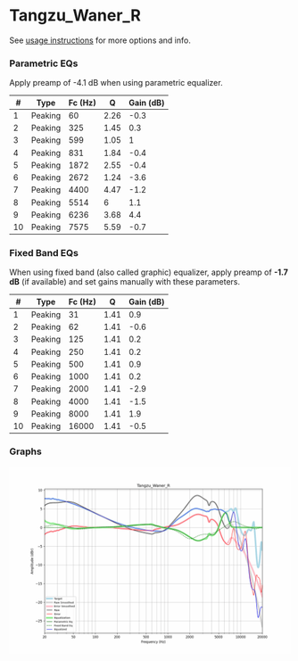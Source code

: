 # Tangzu_Waner_R
See [usage instructions](https://github.com/jaakkopasanen/AutoEq#usage) for more options and info.

### Parametric EQs
Apply preamp of -4.1 dB when using parametric equalizer.

|   # | Type    |   Fc (Hz) |    Q |   Gain (dB) |
|-----|---------|-----------|------|-------------|
|   1 | Peaking |        60 | 2.26 |        -0.3 |
|   2 | Peaking |       325 | 1.45 |         0.3 |
|   3 | Peaking |       599 | 1.05 |         1   |
|   4 | Peaking |       831 | 1.84 |        -0.4 |
|   5 | Peaking |      1872 | 2.55 |        -0.4 |
|   6 | Peaking |      2672 | 1.24 |        -3.6 |
|   7 | Peaking |      4400 | 4.47 |        -1.2 |
|   8 | Peaking |      5514 | 6    |         1.1 |
|   9 | Peaking |      6236 | 3.68 |         4.4 |
|  10 | Peaking |      7575 | 5.59 |        -0.7 |

### Fixed Band EQs
When using fixed band (also called graphic) equalizer, apply preamp of **-1.7 dB** (if available) and set gains manually with these parameters.

|   # | Type    |   Fc (Hz) |    Q |   Gain (dB) |
|-----|---------|-----------|------|-------------|
|   1 | Peaking |        31 | 1.41 |         0.9 |
|   2 | Peaking |        62 | 1.41 |        -0.6 |
|   3 | Peaking |       125 | 1.41 |         0.2 |
|   4 | Peaking |       250 | 1.41 |         0.2 |
|   5 | Peaking |       500 | 1.41 |         0.9 |
|   6 | Peaking |      1000 | 1.41 |         0.2 |
|   7 | Peaking |      2000 | 1.41 |        -2.9 |
|   8 | Peaking |      4000 | 1.41 |        -1.5 |
|   9 | Peaking |      8000 | 1.41 |         1.9 |
|  10 | Peaking |     16000 | 1.41 |        -0.5 |

### Graphs
![](./Tangzu_Waner_R.png)
